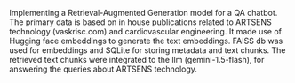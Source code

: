 Implementing a Retrieval-Augmented Generation model for a QA chatbot.
The primary data is based on in house publications related to ARTSENS technology (vaskrisc.com) and cardiovascular engineering.
It made use of Hugging face embeddings to generate the text embeddings. FAISS db was used for embeddings and SQLite for storing metadata and text chunks.
The retrieved text chunks were integrated to the llm (gemini-1.5-flash), for answering the queries about ARTSENS technology.
